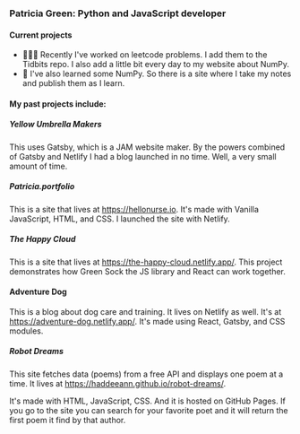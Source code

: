 ### Patricia Green: Python and JavaScript developer

#### Current projects

- 🧑🏼‍💻 Recently I've worked on leetcode problems. I add them to the Tidbits repo. I also add a little bit every day to my website about NumPy. 
- 🌱 I've also learned some NumPy. So there is a site where I take my notes and publish them as I learn.

#### My past projects include:

##### Yellow Umbrella Makers
This uses Gatsby, which is a JAM website maker. By the powers combined of Gatsby and Netlify I had a blog launched in no time. Well, a very small amount of time.

##### Patricia.portfolio
This is a site that lives at https://hellonurse.io. It's made with Vanilla JavaScript, HTML, and CSS. I launched the site with Netlify. 

##### The Happy Cloud
This is a site that lives at https://the-happy-cloud.netlify.app/. This project demonstrates how Green Sock the JS library and React can work together.

#### Adventure Dog
This is a blog about dog care and training. It lives on Netlify as well. It's at https://adventure-dog.netlify.app/. It's made using React, Gatsby, and CSS modules.

##### Robot Dreams
This site fetches data (poems) from a free API and displays one poem at a time. It lives at https://haddeeann.github.io/robot-dreams/.

It's made with HTML, JavaScript, CSS. And it is hosted on GitHub Pages. If you go to the site you can search for your favorite poet and it will return the first poem it find by that author.

<!--
**haddeeann/haddeeann** is a ✨ _special_ ✨ repository because its `README.md` (this file) appears on your GitHub profile.

Here are some ideas to get you started:
- 👯 I’m looking to collaborate on ...
- 🤔 I’m looking for help with ...
- 💬 Ask me about ...
- 📫 How to reach me: ...
- 😄 Pronouns: ...
- ⚡ Fun fact: ...

-->
